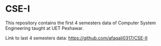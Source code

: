 # CSE-I
This repository contains the first 4 semesters data of Computer System Engineering taught at UET Peshawar. 

Link to last 4 semesters data: https://github.com/afaqali0317/CSE-II
